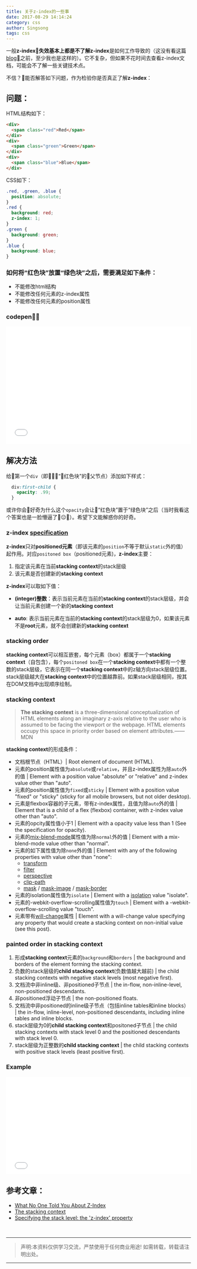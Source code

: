 ```yaml
---
title: 关于z-index的一些事
date: 2017-08-29 14:14:24
category: css
author: Singsong
tags: css
---
```


一般**z-index**失效基本上都是不了解**z-index**是如何工作导致的（这没有看这篇[blog](https://philipwalton.com/articles/what-no-one-told-you-about-z-index/)之前，至少我也是这样的）。它不复杂，但如果不花时间去查看z-index文档，可能会不了解一些关键技术点。

不信？能否解答如下问题，作为检验你是否真正了解**z-index**：

<!-- More -->

## 问题：

HTML结构如下：

```HTML
<div>
  <span class="red">Red</span>
</div>
<div>
  <span class="green">Green</span>
</div>
<div>
  <span class="blue">Blue</span>
</div>
```

CSS如下：

```css
.red, .green, .blue {
  position: absolute;
}
.red {
  background: red;
  z-index: 1;
}
.green {
  background: green;
}
.blue {
  background: blue;
}
```


### 如何将“红色块”放置“绿色块”之后，需要满足如下条件：

- 不能修改html结构
- 不能修改任何元素的z-index属性
- 不能修改任何元素的position属性

### codepen：
<iframe height='320' scrolling='no' title='JyNRxj' src='//codepen.io/zhansingsong/embed/JyNRxj/?height=330&theme-id=dark&default-tab=css,result&embed-version=2' frameborder='no' allowtransparency='true' allowfullscreen='true' style='width: 100%;'>See the Pen <a href='https://codepen.io/zhansingsong/pen/JyNRxj/'>JyNRxj</a> by zhansingsong (<a href='https://codepen.io/zhansingsong'>@zhansingsong</a>) on <a href='https://codepen.io'>CodePen</a>.
</iframe>

## 解决方法

给第一个`div`（即“红色块”的父节点）添加如下样式：

```css
  div:first-child {
    opacity: .99;
  }
```

或许你会好奇为什么这个`opacity`会让“红色块”置于“绿色块”之后（当时我看这个答案也是一脸懵逼了😑）。希望下文能解惑你的好奇。

### z-index [specification](https://www.w3.org/TR/CSS2/visuren.html#propdef-z-index)
**z-index**只对**positioned元素**（即该元素的`position`不等于默认`static`外的值）起作用。对应`positoned box`（positioned元素)，**z-index**主要：
1. 指定该元素在当前**stacking context**的stack层级
2. 该元素是否创建新的**stacking context**

**z-index**可以取如下值：

- **(integer)整数**：表示当前元素在当前的**stacking context**的stack层级，并会让当前元素创建一个新的**stacking context**

- **auto**: 表示当前元素在当前的**stacking context**的stack层级为0，如果该元素不是**root**元素，就不会创建新的**stacking context**


### stacking order
**stacking context**可以相互嵌套，每个元素（box）都属于一个**stacking context**（自包含），每个`positoned box`在一个**stacking context**中都有一个整数的stack层级，它表示在同一个**stacking context**中的z轴方向stack层级位置。stack层级越大在**stacking context**中的位置越靠前。如果stack层级相同，按其在DOM文档中出现顺序绘制。

### stacking context
>**The stacking context** is a three-dimensional conceptualization of HTML elements along an imaginary z-axis relative to the user who is assumed to be facing the viewport or the webpage. HTML elements occupy this space in priority order based on element attributes.——MDN



**stacking context**的形成条件：

* 文档根节点（HTML）| Root element of document (HTML).
* 元素的position属性值为`absolute`或`relative`，并且z-index属性为除`auto`外的值 | Element with a position value "absolute" or "relative" and z-index value other than "auto".
* 元素的position属性值为`fixed`或`sticky` | Element with a position value "fixed" or "sticky" (sticky for all mobile browsers, but not older desktop).
* 元素是flexbox容器的子元素，带有z-index属性，且值为除`auto`外的值 | Element that is a child of a flex (flexbox) container, with z-index value other than "auto".
* 元素的opcity属性值小于1 | Element with a opacity value less than 1 (See the specification for opacity).
* 元素的[mix-blend-mode](https://developer.mozilla.org/en-US/docs/Web/CSS/mix-blend-mode)属性值为除`normal`外的值 | Element with a mix-blend-mode value other than "normal".
* 元素的如下属性值为除`none`外的值 | Element with any of the following properties with value other than "none":
    * [transform](https://developer.mozilla.org/en-US/docs/Web/CSS/transform)
    * [filter](https://developer.mozilla.org/en-US/docs/Web/CSS/filter)
    * [perspective](https://developer.mozilla.org/en-US/docs/Web/CSS/perspective)
    * [clip-path](https://developer.mozilla.org/en-US/docs/Web/CSS/clip-path)
    * [mask](https://developer.mozilla.org/en-US/docs/Web/CSS/mask) / [mask-image](https://developer.mozilla.org/en-US/docs/Web/CSS/mask-image) / [mask-border](https://developer.mozilla.org/en-US/docs/Web/CSS/mask-border)
* 元素的isolation属性值为`isolate` | Element with a [isolation](https://developer.mozilla.org/en-US/docs/Web/CSS/isolation) value "isolate".
* 元素的-webkit-overflow-scrolling属性值为`touch` | Element with a -webkit-overflow-scrolling value "touch".
* 元素带有[will-change](https://developer.mozilla.org/en-US/docs/Web/CSS/will-change)属性 | Element with a will-change value specifying any property that would create a stacking context on non-initial value (see this post).

### painted order in stacking context

  1. 形成**stacking context**元素的`background`和`borders` | the background and borders of the element forming the stacking context.
  2. 负数的stack层级的**child stacking context**(负数值越大越前) | the child stacking contexts with negative stack levels (most negative first).
  3. 文档流中非inline级、非positioned子节点 | the in-flow, non-inline-level, non-positioned descendants.
  4. 非positioned浮动子节点 | the non-positioned floats.
  5. 文档流中非positioned的inline级子节点（包括inline tables和inline blocks） | the in-flow, inline-level, non-positioned descendants, including inline tables and inline blocks.
  6. stack层级为0的**child stacking context**和positoned子节点 | the child stacking contexts with stack level 0 and the positioned descendants with stack level 0.
  7. stack层级为正整数的**child stacking context** | the child stacking contexts with positive stack levels (least positive first).
  ### Example
  <iframe height='265' scrolling='no' title='stackLevel' src='//codepen.io/zhansingsong/embed/WEMrNK/?height=265&theme-id=dark&default-tab=css,result&embed-version=2' frameborder='no' allowtransparency='true' allowfullscreen='true' style='width: 100%;'>See the Pen <a href='https://codepen.io/zhansingsong/pen/WEMrNK/'>stackLevel</a> by zhansingsong (<a href='https://codepen.io/zhansingsong'>@zhansingsong</a>) on <a href='https://codepen.io'>CodePen</a>.
  </iframe>


## 参考文章：
- [What No One Told You About Z-Index](https://philipwalton.com/articles/what-no-one-told-you-about-z-index/)
- [The stacking context](https://developer.mozilla.org/en-US/docs/Web/CSS/CSS_Positioning/Understanding_z_index/The_stacking_context)
- [Specifying the stack level: the 'z-index' property](https://www.w3.org/TR/CSS2/visuren.html#propdef-z-index)


</br>

---

> 声明:本资料仅供学习交流，严禁使用于任何商业用途! 如需转载，转载请注明出处。

---